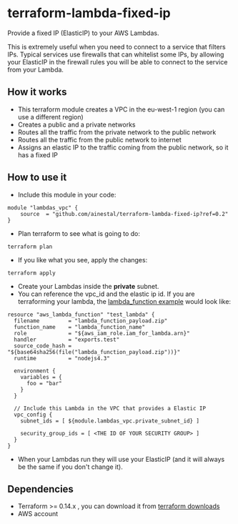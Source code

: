 # terraform-lambda-fixed-ip
Provide a fixed IP (ElasticIP) to your AWS Lambdas.

This is extremely useful when you need to connect to a service that filters IPs. Typical services use firewalls that can whitelist some IPs, by allowing your ElasticIP in the firewall rules you will be able to connect to the service from your Lambda.


## How it works
 - This terraform module creates a VPC in the eu-west-1 region (you can use a different region)
 - Creates a public and a private networks
 - Routes all the traffic from the private network to the public network
 - Routes all the traffic from the public network to internet
 - Assigns an elastic IP to the traffic coming from the public network, so it has a fixed IP
 
 
 ## How to use it
  - Include this module in your code: 
```
module "lambdas_vpc" {
    source  = "github.com/ainestal/terraform-lambda-fixed-ip?ref=0.2"
}
```
  - Plan terraform to see what is going to do:
```
terraform plan
```
  - If you like what you see, apply the changes:
```
terraform apply
```
  - Create your Lambdas inside the <b>private</b> subnet.
  - You can reference the vpc_id and the elastic ip id. If you are terraforming your lambda, the [lambda_function example](https://www.terraform.io/docs/providers/aws/r/lambda_function.html) would look like: 
```
resource "aws_lambda_function" "test_lambda" {
  filename         = "lambda_function_payload.zip"
  function_name    = "lambda_function_name"
  role             = "${aws_iam_role.iam_for_lambda.arn}"
  handler          = "exports.test"
  source_code_hash = "${base64sha256(file("lambda_function_payload.zip"))}"
  runtime          = "nodejs4.3"

  environment {
    variables = {
      foo = "bar"
    }
  }
  
  // Include this Lambda in the VPC that provides a Elastic IP
  vpc_config {
    subnet_ids = [ ${module.lambdas_vpc.private_subnet_id} ]

    security_group_ids = [ <THE ID OF YOUR SECURITY GROUP> ]
  }
}
```
  - When your Lambdas run they will use your ElasticIP (and it will always be the same if you don't change it).
 
 
  ## Dependencies
   - Terraform >= 0.14.x , you can download it from [terraform downloads](https://www.terraform.io/downloads.html)
   - AWS account
